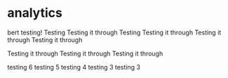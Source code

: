 # analytics
bert testing!
Testing
Testing it through
Testing
Testing it through
Testing it through
Testing it through


Testing it through
Testing it through
Testing it through



testing 6
testing 5
testing 4
testing 3
testing 3
